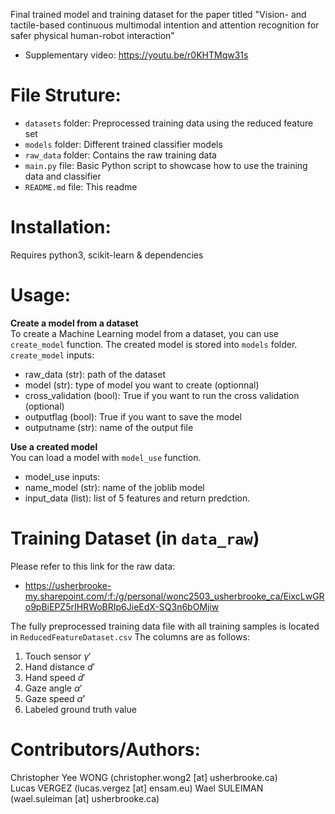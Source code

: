 Final trained model and training dataset for the paper titled "Vision- and tactile-based continuous multimodal intention and attention recognition for safer physical human-robot interaction" 
* Supplementary video: https://youtu.be/r0KHTMqw31s

# File Struture:
* `datasets` folder: Preprocessed training data using the reduced feature set
* `models` folder: Different trained classifier models
* `raw_data` folder: Contains the raw training data
* `main.py` file: Basic Python script to showcase how to use the training data and classifier
* `README.md` file: This readme

# Installation:

Requires python3, scikit-learn & dependencies

# Usage:

**Create a model from a dataset**  
To create a Machine Learning model from a dataset, you can use `create_model` function.
The created model is stored into `models` folder.  
`create_model` inputs:  
* raw_data (str): path of the dataset  
* model (str): type of model you want to create (optionnal)  
* cross_validation (bool): True if you want to run the cross validation (optional)  
* outputflag (bool): True if you want to save the model 
* outputname (str): name of the output file

**Use a created model**  
You can load a model with `model_use` function.  
* model_use inputs:  
* name_model (str): name of the joblib model  
* input_data (list): list of 5 features and return predction.  

# Training Dataset (in `data_raw`)
Please refer to this link for the raw data:
* https://usherbrooke-my.sharepoint.com/:f:/g/personal/wonc2503_usherbrooke_ca/EixcLwGRo9pBiEPZ5rIHRWoBRIp6JieEdX-SQ3n6bOMjiw

The fully preprocessed training data file with all training samples is located in `ReducedFeatureDataset.csv`
The columns are as follows:
1. Touch sensor $\gamma'$
2. Hand distance $d'$
3. Hand speed $\dot{d}'$
4. Gaze angle $\alpha'$
5. Gaze speed $\dot{\alpha}'$
6. Labeled ground truth value

# Contributors/Authors:
Christopher Yee WONG (christopher.wong2 [at] usherbrooke.ca)  
Lucas VERGEZ (lucas.vergez [at] ensam.eu)
Wael SULEIMAN (wael.suleiman [at] usherbrooke.ca)